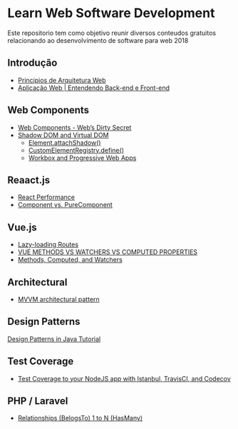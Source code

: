 # Learn Web Software Development

Este repositorio tem como objetivo reunir diversos conteudos gratuitos relacionando ao desenvolvimento de software para web 2018

## Introdução

- [Principios de Arquitetura Web](http://www.argonavis.com.br/cursos/web/WebDesign_1.pdf)
- [Aplicação Web | Entendendo Back-end e Front-end](https://www.youtube.com/watch?v=EEeLl-M5YmI)


## Web Components
- [Web Components - Web’s Dirty Secret](https://codeburst.io/web-components-webs-dirty-secret-903cc85847dd)
- [Shadow DOM and Virtual DOM](https://vuejsfeed.com/blog/learn-the-differences-between-shadow-dom-and-virtual-dom)
  - [Element.attachShadow()
](https://developer.mozilla.org/en-US/docs/Web/API/Element/attachShadow)
  - [CustomElementRegistry.define()](https://developer.mozilla.org/en-US/docs/Web/API/CustomElementRegistry/define)
  - [Workbox and Progressive Web Apps](https://developers.google.com/web/tools/workbox/)

## Reaact.js
- [React Performance](https://www.youtube.com/watch?v=Pgof13lQ7-I)
- [Component vs. PureComponent](https://codeburst.io/when-to-use-component-or-purecomponent-a60cfad01a81)

## Vue.js

- [Lazy-loading Routes](https://alligator.io/vuejs/lazy-loading-routes/)
- [VUE METHODS VS WATCHERS VS COMPUTED PROPERTIES](https://flaviocopes.com/vue-methods-watchers-computed-properties/)
- [Methods, Computed, and Watchers](https://css-tricks.com/methods-computed-and-watchers-in-vue-js/)


## Architectural
- [MVVM architectural pattern](https://www.packtpub.com/mapt/book/web_development/9781786469946/2/ch02lvl1sec18/mvvm-architectural-pattern)

## Design Patterns
[Design Patterns in Java Tutorial](https://www.tutorialspoint.com/design_pattern/index.htm)

## Test Coverage

- [Test Coverage to your NodeJS app with Istanbul, TravisCI, and Codecov](https://medium.com/@erickzhao/adding-test-coverage-to-your-nodejs-app-with-codecov-istanbul-and-travisci-aa092c1e360c)


## PHP / Laravel
- [Relationships (BelogsTo) 1 to N (HasMany)](https://www.youtube.com/watch?v=aED6dDS1TB0)
